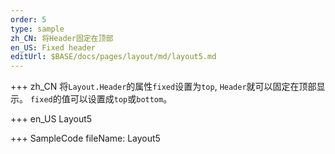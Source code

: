 ```yaml
--- 
order: 5
type: sample
zh_CN: 将Header固定在顶部
en_US: Fixed header
editUrl: $BASE/docs/pages/layout/md/layout5.md
---
```


+++ zh_CN
  将<Code>Layout.Header</Code>的属性<Code>fixed</Code>设置为<Code>top</Code>, <Code>Header</Code>就可以固定在顶部显示。
  <Code>fixed</Code>的值可以设置成<Code>top</Code>或<Code>bottom</Code>。

+++ en_US
Layout5

+++ SampleCode
fileName: Layout5

